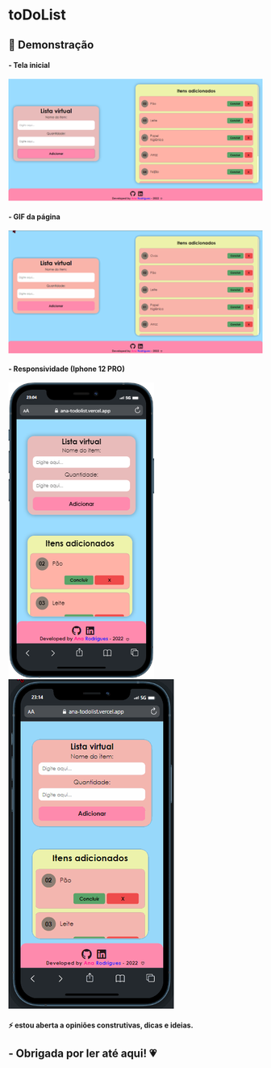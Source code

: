 # toDoList





## 💢 Demonstração
#### - Tela inicial
![](assets/img/print-desktop.png)<br>
#### - GIF da página
![](assets/img/gif-desktop.gif)<br>

#### - Responsividade (Iphone 12 PRO) 
![](assets/img/print-mobile.png)
![](assets/img/mobile.gif)

#### ⚡ estou aberta a opiniões construtivas, dicas e ideias.
## - Obrigada por ler até aqui! 💗
